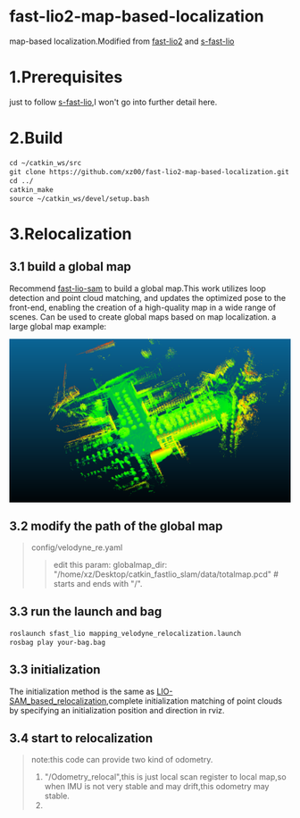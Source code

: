 # fast-lio2-map-based-localization
map-based localization.Modified from [fast-lio2](https://github.com/hku-mars/FAST_LIO) and [s-fast-lio](https://github.com/zlwang7/S-FAST_LIO)


# 1.Prerequisites
just to follow [s-fast-lio](https://github.com/zlwang7/S-FAST_LIO),I won't go into further detail here.

# 2.Build 
```
cd ~/catkin_ws/src
git clone https://github.com/xz00/fast-lio2-map-based-localization.git
cd ../
catkin_make
source ~/catkin_ws/devel/setup.bash
```

# 3.Relocalization
## 3.1 build a global map
Recommend [fast-lio-sam](https://github.com/kahowang/FAST_LIO_SAM/tree/master) to build a global map.This work utilizes loop detection and point cloud matching, and updates the optimized pose to the front-end, enabling the creation of a high-quality map in a wide range of scenes. Can be used to create global maps based on map localization.
a large global map example:

<img src=pic/global_map.png align = "middle"  width="600" />

## 3.2 modify the path of the global map
> config/velodyne_re.yaml
>> edit this param: globalmap_dir: "/home/xz/Desktop/catkin_fastlio_slam/data/totalmap.pcd"  # starts and ends with "/". 

## 3.3 run the launch and bag
```
roslaunch sfast_lio mapping_velodyne_relocalization.launch
rosbag play your-bag.bag
```

## 3.3 initialization
The initialization method is the same as [LIO-SAM_based_relocalization](https://github.com/Gaochao-hit/LIO-SAM_based_relocalization),complete initialization matching of point clouds by specifying an initialization position and direction in rviz.

## 3.4 start to relocalization
> note:this code can provide two kind of odometry.
> 1. "/Odometry_relocal",this is just local scan register to local map,so when IMU is not very stable and may drift,this odometry may stable.
> 2. 

